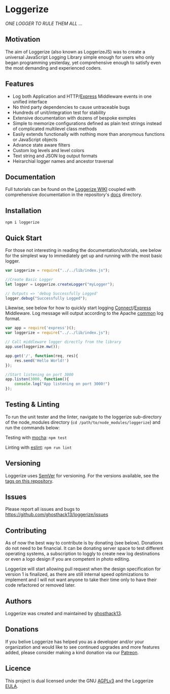 # Loggerize

*ONE LOGGER TO RULE THEM ALL ...*

## Motivation

The aim of Loggerize (also known as LoggerizeJS) was to create a universal 
JavaScript Logging Library simple enough for users who only began programming 
yesterday, yet comprehensive enough to satisfy even the most demanding and 
experienced coders.

## Features

- Log both Application and HTTP/[Express](https://www.npmjs.com/package/express) Middleware events in one unified interface 
- No third party dependencies to cause untraceable bugs
- Hundreds of unit/integration test for stability
- Extensive documentation with dozens of bespoke exmples
- Simple to memorize configurations defined as plain text strings instead of 
  complicated multilevel class methods
- Easily extends functionally with nothing more than anonymous functions or 
  JavaScript objects
- Advance state aware filters
- Custom log levels and level colors
- Text string and JSON log output formats
- Heirarchial logger names and ancestor traversal

## Documentation

Full tutorials can be found on the 
[Loggerize WIKI](https://github.com/ghosthack13/loggerize/wiki) coupled with 
comprehensive documentation in the repository's 
[docs](https://github.com/ghosthack13/loggerize/tree/master/docs) directory.

## Installation

`npm i loggerize`

## Quick Start

For those not interesting in reading the documentation/tutorials, see below for 
the simplest way to immediately get up and running with the most basic logger.

```javascript
var Loggerize = require("../../lib/index.js");

//Create Basic Logger
let logger = Loggerize.createLogger("myLogger");

// Outputs => 'debug Successfully Logged'
logger.debug("Successfully Logged");
```

Likewise, see below for how to quickly start logging 
[Connect](https://www.npmjs.com/package/connect)/[Express](https://www.npmjs.com/package/express) 
Middleware. Log message will output according to the Apache [common](https://httpd.apache.org/docs/1.3/logs.html#common) 
log format.

```javascript
var app = require('express')();
var loggerize = require("../../lib/index.js");

// Call middleware logger directly from the library
app.use(loggerize.mw());

app.get('/', function(req, res){
	res.send('Hello World!')
});

//Start listening on port 3000
app.listen(3000, function(){
	console.log("App listening on port 3000!")
});
```

## Testing & Linting

To run the unit tester and the linter, navigate to the loggerize sub-directory of the 
node_modules directory (`cd /path/to/node_modules/loggerize`) and run the 
commands below:

Testing with [mocha](https://mochajs.org): `npm test`

Linting with [eslint](https://eslint.org): `npm run lint`

## Versioning

Loggerize uses [SemVer](http://semver.org/) for versioning. For the versions 
available, 
see the [tags on this repository](https://github.com/ghosthack13/loggerize/tags ).

## Issues

Please report all issues and bugs to https://github.com/ghosthack13/loggerize/issues

## Contributing

As of now the best way to contribute is by donating (see below). Donations do 
not need to be financial. It can be donating server space to test different 
operating systems, a subscription to loggly to create new log destinations or 
even a logo design if you are competent in photo editing.

Loggerize will start allowing pull request when the design specification for 
version 1 is finalized, as there are still internal speed optimizations to 
implement and I will not want anyone to take their time only to have their code 
refactored or removed later.

## Authors

Loggerize was created and maintained by [ghosthack13](https://github.com/ghosthack13/).

## Donations

If you belive Loggerize has helped you as a developer and/or your organization 
and would like to see continued upgrades and more features added, please consider 
making a kind donation via our [Patreon]().

## Licence

This project is dual licensed under the GNU [AGPLv3](LICENCE.md) and the Loggerize 
[EULA](EULA.md).




